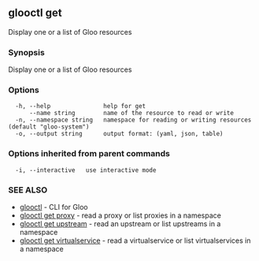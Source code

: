 ## glooctl get

Display one or a list of Gloo resources

### Synopsis

Display one or a list of Gloo resources

### Options

```
  -h, --help               help for get
      --name string        name of the resource to read or write
  -n, --namespace string   namespace for reading or writing resources (default "gloo-system")
  -o, --output string      output format: (yaml, json, table)
```

### Options inherited from parent commands

```
  -i, --interactive   use interactive mode
```

### SEE ALSO

* [glooctl](glooctl.md)	 - CLI for Gloo
* [glooctl get proxy](glooctl_get_proxy.md)	 - read a proxy or list proxies in a namespace
* [glooctl get upstream](glooctl_get_upstream.md)	 - read an upstream or list upstreams in a namespace
* [glooctl get virtualservice](glooctl_get_virtualservice.md)	 - read a virtualservice or list virtualservices in a namespace

